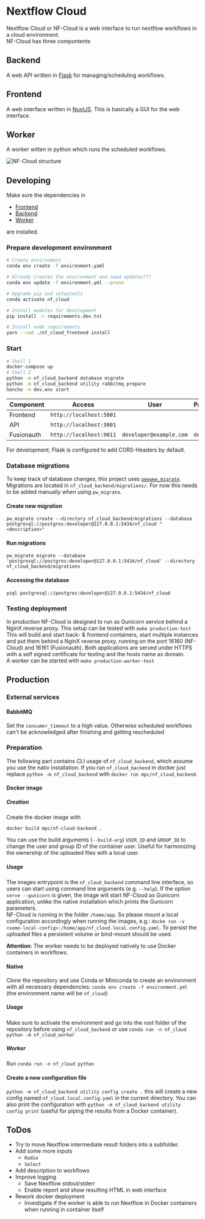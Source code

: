 # Nextflow Cloud
Nextflow Cloud or NF-Cloud is a web interface to run nextflow workflows in a cloud environment.   
NF-Cloud has three compontents

## Backend
A web API written in [Flask](https://flask.palletsprojects.com/en/2.0.x/) for managing/scheduling workflows.

## Frontend
A web interface written in [NuxtJS](https://nuxtjs.org/). This is basically a GUI for the web interface.

## Worker
A worker witten in python which runs the scheduled workflows.

![NF-Cloud structure](./nf-cloud.png)


## Developing
Make sure the dependencies in

* [Frontend](nf_cloud_frontend/Readme.md)
* [Backend](nf_cloud_backend/Readme.md)
* [Worker](nf_cloud_backend/Readme.md)

are installed.

### Prepare development environment
```bash
# Create environment
conda env create -f environment.yaml

# Already creates the environment and need updates???
conda env update -f environment.yml --prune

# Upgrade pip and setuptools
conda activate nf_cloud

# Install modules for development
pip install -r requirements.dev.txt

# Install node requirements
yarn --cwd ./nf_cloud_frontend install
```


### Start
```bash
# Shell 1
docker-compose up
# Shell 2
python -m nf_cloud_backend database migrate
python -m nf_cloud_backend utility rabbitmq prepare
honcho -e dev.env start
```

| Component | Access | User | Password |
| --- | --- | --- | --- |
| Frontend | `http://localhost:5001` | | |
| API | `http://localhost:3001` | | |
| Fusionauth | `http://localhost:9011` | `developer@example.com` | `developer` |

For development, Flask is configured to add CORS-Headers by default.

### Database migrations
To keep track of database changes, this project uses [`peewee_migrate`](https://github.com/klen/peewee_migrate).
Migrations are located in `nf_cloud_backend/migrations/`. For now this needs to be added manually when using `pw_migrate`. 

#### Create new migration
`pw_migrate create --directory nf_cloud_backend/migrations --database postgresql://postgres:developer@127.0.0.1:5434/nf_cloud "<description>"`

#### Run migrations
`pw_migrate migrate --database 'postgresql://postgres:developer@127.0.0.1:5434/nf_cloud' --directory nf_cloud_backend/migrations`

#### Accessing the database
`psql postgresql://postgres:developer@127.0.0.1:5434/nf_cloud`

### Testing deployment
In production NF-Cloud is designed to run as Gunicorn service behind a NginX reverse proxy. This setup can be tested with `make production-test`   
This will build and start back- & frontend containers, start multiple instances and put them behind a NginX reverse proxy, running on the port 16160 (NF-Cloud) and 16161 (Fusionauth). Both applications are served under HTTPS with a self signed certificate for testing and the hosts name as domain.   
A worker can be started with `make production-worker-test`

## Production

### External services
#### RabbitMQ
Set the `consumer_timeout` to a high value. Otherwise scheduled workflows can't be acknowledged after finishing and getting rescheduled

### Preparation
The following part contains CLI usage of `nf_cloud_backend`, which assume you use the nativ installation. If you run `nf_cloud_backend` in docker just replace `python -m nf_cloud_backend` with `docker run mpc/nf_cloud_backend`.

#### Docker image
##### Creation
Create the docker image with 
```
docker build mpc/nf-cloud-backend .
```
You can use the build arguments (`--build-arg`) `USER_ID` and `GROUP_ID` to change the user and group ID of the container user. Useful for harmonizing the ownership of the uploaded files with a local user.

##### Usage
The images entrypoint is the `nf_cloud_backend` command line interface, so users can start using command line arguments (e.g. `--help`). If the option `serve --gunicorn` is given, the image will start NF-Cloud as Gunicorn application, unlike the native installation which prints the Gunicorn parameters.    
NF-Cloud is running in the folder `/home/app`. So please mount a local configuration accordingly when running the images, e.g.: `docke run -v <some-local-config>:/home/app/nf_cloud.local.config.yaml`. To persist the uploaded files a persistent volume or bind-mount should be used. 

**Attention**: The worker needs to be deployed natively to use Docker containers in workflows.


#### Native
Clone the repository and use Conda or Miniconda to create an environment with all necessary dependencies: `conda env create -f environment.yml` (the environment name will be `nf_cloud`)

##### Usage
Make sure to activate the environment and go into the root folder of the repository before using `nf_cloud_backend` or use `conda run -n nf_cloud python -m nf_cloud_worker`


##### Worker
Run `conda run -n nf_cloud python`

#### Create a new configuration file
`python -m nf_cloud_backend utility config create .` this will create a new config named `nf_cloud.local.config.yaml` in the current directory. You can also print the configuration with `python -m nf_cloud_backend utility config print` (useful for piping the results from a Docker container).


## ToDos
* Try to move Nextflow intermediate result folders into a subfolder.
* Add some more inputs
    * `Radio` 
    * `Select`
* Add description to workflows
* Improve logging
    * Save Nextflow stdout/stderr
    * Enable report and show resulting HTML in web interface
* Rework docker deployment
    * Investigate if the worker is able to run Nextflow in Docker containers when running in container itself



